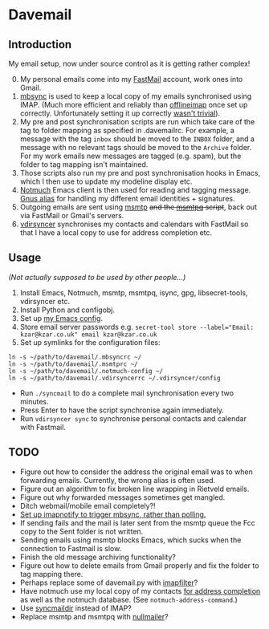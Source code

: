 # Davemail

## Introduction

My email setup, now under source control as it is getting rather complex!

0. My personal emails come into my [FastMail][1] account, work ones into Gmail.
1. [mbsync][2] is used to keep a local copy of my emails synchronised using
   IMAP. (Much more efficient and reliably than [offlineimap][3] once set up
   correctly. Unfortunately setting it up correctly [wasn't trivial][4]).
2. My pre and post synchronisation scripts are run which take care of
   the tag to folder mapping as specified in .davemailrc. For example,
   a message with the tag `inbox` should be moved to the `INBOX` folder, and a
   message with no relevant tags should be moved to the `Archive` folder.
   For my work emails new messages are tagged (e.g. spam), but the folder to tag
   mapping isn't maintained.
3. Those scripts also run my pre and post synchronisation hooks in Emacs, which
   I then use to update my modeline display etc.
4. [Notmuch][6] Emacs client is then used for reading and tagging message.
   [Gnus alias][7] for handling my different email identities + signatures.
5. Outgoing emails are sent using [msmtp][8] ~~and the [msmtpq][9] script~~,
   back out via FastMail or Gmail's servers.
6. [vdirsyncer][10] synchronises my contacts and calendars with FastMail so
   that I have a local copy to use for address completion etc.

## Usage

_(Not actually supposed to be used by other people...)_

1. Install Emacs, Notmuch, msmtp, msmtpq, isync, gpg, libsecret-tools,
   vdirsyncer etc.
2. Install Python and configobj.
3. Set up [my Emacs config][5].
4. Store email server passwords e.g.
   `secret-tool store --label="Email: kzar@kzar.co.uk" email kzar@kzar.co.uk`
5. Set up symlinks for the configuration files:
```
ln -s ~/path/to/davemail/.mbsyncrc ~/
ln -s ~/path/to/davemail/.msmtprc ~/
ln -s ~/path/to/davemail/.notmuch-config ~/
ln -s ~/path/to/davemail/.vdirsyncerrc ~/.vdirsyncer/config
```

- Run `./syncmail` to do a complete mail synchronisation every two minutes.
- Press Enter to have the script synchronise again immediately.
- Run `vdirsyncer sync` to synchronise personal contacts and calendar with
  Fastmail.

## TODO

- Figure out how to consider the address the original email was to when
  forwarding emails. Currently, the wrong alias is often used.
- Figure out an algorithm to fix broken line wrapping in Rietveld emails.
- Figure out why forwarded messages sometimes get mangled.
- Ditch webmail/mobile email completely?!
- [Set up imapnotify to trigger mbsync, rather than polling.][11]
- If sending fails and the mail is later sent from the msmtp queue the Fcc copy
  to the Sent folder is not written.
- Sending emails using msmtp blocks Emacs, which sucks when the connection to
  Fastmail is slow.
- Finish the old message archiving functionality?
- Figure out how to delete emails from Gmail properly and fix the folder to
  tag mapping there.
- Perhaps replace some of davemail.py with [imapfilter][12]?
- Have notmuch use my local copy of my contacts [for address completion][13] as
  well as the notmuch database. (See `notmuch-address-command`.)
- Use [syncmaildir][14] instead of IMAP?
- Replace msmtp and msmtpq with [nullmailer][15]?

[1]: https://fastmail.com
[2]: http://isync.sourceforge.net/mbsync.html
[3]: http://www.offlineimap.org
[4]: http://isync.sourceforge.net/mbsync.html#INHERENT%20PROBLEMS
[5]: https://github.com/kzar/emacs.d
[6]: https://notmuchmail.org/
[7]: https://www.emacswiki.org/emacs/GnusAlias
[8]: http://msmtp.sourceforge.net/
[9]: https://www.emacswiki.org/emacs/GnusMSMTP#toc3
[10]: https://vdirsyncer.pimutils.org/en/stable/index.html
[11]: https://martinralbrecht.wordpress.com/2016/05/30/handling-email-with-emacs/
[12]: https://raymii.org/s/blog/Filtering_IMAP_mail_with_imapfilter.html
[13]: https://notmuchmail.org/emacstips/#index13h2
[14]: http://syncmaildir.sourceforge.net/
[15]: http://www.troubleshooters.com/linux/nullmailer/
